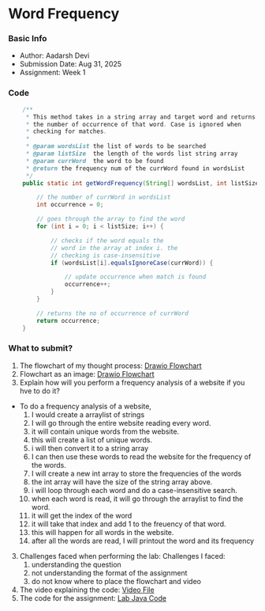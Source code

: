 # Word Frequency

### Basic Info
- Author: Aadarsh Devi
- Submission Date: Aug 31, 2025
- Assignment: Week 1

### Code
```java
    /**
     * This method takes in a string array and target word and returns
     * the number of occurrence of that word. Case is ignored when
     * checking for matches.
     *
     * @param wordsList the list of words to be searched
     * @param listSize  the length of the words list string array
     * @param currWord  the word to be found
     * @return the frequency num of the currWord found in wordsList
     */
    public static int getWordFrequency(String[] wordsList, int listSize, String currWord) {

        // the number of currWord in wordsList
        int occurrence = 0;

        // goes through the array to find the word
        for (int i = 0; i < listSize; i++) {

            // checks if the word equals the
            // word in the array at index i. the
            // checking is case-insensitive
            if (wordsList[i].equalsIgnoreCase(currWord)) {

                // update occurrence when match is found
                occurrence++;
            }
        }

        // returns the no of occurrence of currWord
        return occurrence;
    }
```
### What to submit?
1. The flowchart of my thought process: [Drawio Flowchart](word_frequency_flowchart.drawio)
1. Flowchart as an image: [Drawio Flowchart](word_frequency_flowchart.png)
2. Explain how will you perform a frequency analysis of a website if you hve to do it?
 - To do a frequency analysis of a website,
   1. I would create a arraylist of strings
   2. I will go through the entire website reading every word.
   2. it will contain unique words from the website.
   3. this will create a list of unique words.
   4. i will then convert it to a string array
   5. I can then use these words to read the website for the frequency of the words. 
   4. I will create a new int array to store the frequencies of the words
   5. the int array will have the size of the string array above.
   6. i will loop through each word and do a case-insensitive search.
   7. when each word is read, it will go through the arraylist to find the word.
   8. it will get the index of the word
   9. it will take that index and add 1 to the freuency of that word.
   10. this will happen for all words in the website.
   11. after all the words are read, I will printout the word and its frequency
3. Challenges faced when performing the lab: Challenges I faced:
     1. understanding the question
     2. not understanding the format of the assignment
     3. do not know where to place the flowchart and video
4. The video explaining the code: [Video File](word_frequency_video.mp4)
5. The code for the assignment: [Lab Java Code](WordFrequency.java)
